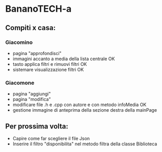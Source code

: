 # BananoTECH-a
## Compiti x casa:
### Giacomino
- pagina "approfondisci"
- immagini accanto a media della lista centrale OK
- tasto applica filtri e rimuovi filtri OK
- sistemare visualizzazione filtri OK

### Giacomone
- pagina "aggiungi"
- pagina "modifica"
- modificare file .h e .cpp con autore e con metodo infoMedia  OK
- gestione immagine di anteprima della sezione destra della mainPage

## Per prossima volta:
- Capire come far scegliere il file Json
- Inserire il filtro "disponibilita" nel metodo filtra della classe Biblioteca

